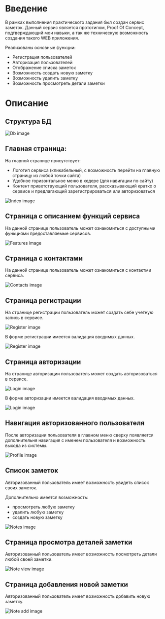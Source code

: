 # Введение

В рамках выполнения практического задания был создан сервис заметок.
Данный сервис является прототипом, Proof Of Concept, подтверждающий мои навыки,
а так же техническую возможность создания такого WEB приложения.

Реализованы основные функции:
- Регистрация пользователей
- Авторизация пользователей
- Отображение списка заметок
- Возможность создать новую заметку
- Возможность удалить заметку
- Возможность просмотреть детали заметки

# Описание

## Структура БД

![Db image](img/db.png)

## Главная страница:

На главной странице присутствует:
- Логотип сервиса (кликабельный, с возможность перейти на главную страницу из любой точки сайта)
- Удобное горизонтальное меню в хедере (для навигации по сайту)
- Контент приветствующий пользователя, рассказывающий кратко о сервисе и предлагающий зарегистрироваться или авторизоваться

![Index image](img/index.png)

## Страница с описанием функций сервиса

На данной странице пользователь может ознакомиться с доступными функциями предоставляемые сервисов.

![Features image](img/features.png)

## Страница с контактами

На данной странице пользователь может ознакомиться с контактми сервиса.

![Contacts image](img/contacts.png)

## Страница регистрации

На странице регистрации пользователь может создать себе учетную запись в сервисе.

![Register image](img/register.png)

В форме регистрации имеется валидация вводимых данных.

![Register image](img/register_e.png)

## Страница авторизации

На странице авторизации пользователь может создать авторизоваться в сервисе.

![Login image](img/login.png)

В форме авторизации имеется валидация вводимых данных.

![Login image](img/login_e.png)

## Навигация авторизованного пользователя

После авторизации пользователя в главном меню сверху появляется дополнительня навигация
с именем пользователя и возможность выхода из системы.

![Profile image](img/profile.png)

## Список заметок

Авторизованный пользователь имеет возможность увидеть список своих заметок.

Дополнительно имеется возможность: 
- просмотреть любую заметку
- удалить любую заметку
- создать новую заметку

![Notes image](img/notes_list.png)

## Страница просмотра деталей заметки

Авторизованный пользователь имеет возможность посмотреть детали любой своей заметки.

![Note view image](img/notes_view.png)

## Страница добавления новой заметки

Авторизованный пользователь имеет возможность добавить новую заметку.

![Note add image](img/note_create.png)